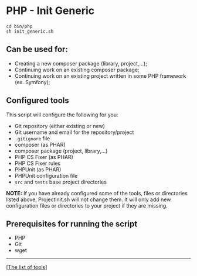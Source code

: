 # PHP - Init Generic

```shell
cd bin/php
sh init_generic.sh
```

## Can be used for:

- Creating a new composer package (library, project,...);
- Continuing work on an existing composer package;
- Continuing work on an existing project written in some PHP framework (ex. Symfony);

## Configured tools

This script will configure the following for you:

- Git repository (either existing or new)
- Git username and email for the repository/project
- `.gitignore` file
- composer (as PHAR)
- composer package (project, library,...)
- PHP CS Fixer (as PHAR)
- PHP CS Fixer rules 
- PHPUnit (as PHAR)
- PHPUnit configuration file
- `src` and `tests` base project directories

**NOTE:** If you have already configured some of the tools, files or directories listed above, ProjectInit.sh will 
not change them. It will only add new configuration files or directories to your project if they are missing.

## Prerequisites for running the script

- PHP
- Git
- wget

---
[[The list of tools](../../list_of_tools.md)]

